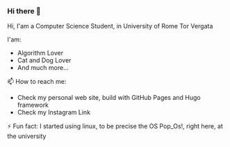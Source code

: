 ### Hi there 👋

<!--
**francosalvucci14/francosalvucci14** is a ✨ _special_ ✨ repository because its `README.md` (this file) appears on your GitHub profile.

Here are some ideas to get you started:

- 🔭 I’m currently working on ...
- 🌱 I’m currently learning ...
- 👯 I’m looking to collaborate on ...
- 🤔 I’m looking for help with ...
- 💬 Ask me about ...
- 📫 How to reach me: ...
- 😄 Pronouns: ...
- ⚡ Fun fact: ...
-->

Hi, I'am a Computer Science Student, in University of Rome Tor Vergata

I'am:
- Algorithm Lover
- Cat and Dog Lover
- And much more...

📫 How to reach me:
- Check my personal web site, build with GitHub Pages and Hugo framework
- Check my Instagram Link

⚡ Fun fact: I started using linux, to be precise the OS Pop_Os!, right here, at the university


